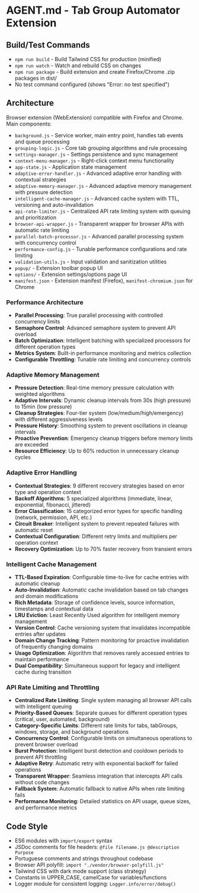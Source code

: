 # AGENT.md - Tab Group Automator Extension

## Build/Test Commands
- `npm run build` - Build Tailwind CSS for production (minified)
- `npm run watch` - Watch and rebuild CSS on changes
- `npm run package` - Build extension and create Firefox/Chrome .zip packages in dist/
- No test command configured (shows "Error: no test specified")

## Architecture
Browser extension (WebExtension) compatible with Firefox and Chrome. Main components:
- `background.js` - Service worker, main entry point, handles tab events and queue processing
- `grouping-logic.js` - Core tab grouping algorithms and rule processing  
- `settings-manager.js` - Settings persistence and sync management
- `context-menu-manager.js` - Right-click context menu functionality
- `app-state.js` - Application state management
- `adaptive-error-handler.js` - Advanced adaptive error handling with contextual strategies
- `adaptive-memory-manager.js` - Advanced adaptive memory management with pressure detection
- `intelligent-cache-manager.js` - Advanced cache system with TTL, versioning and auto-invalidation
- `api-rate-limiter.js` - Centralized API rate limiting system with queuing and prioritization
- `browser-api-wrapper.js` - Transparent wrapper for browser APIs with automatic rate limiting
- `parallel-batch-processor.js` - Advanced parallel processing system with concurrency control
- `performance-config.js` - Tunable performance configurations and rate limiting
- `validation-utils.js` - Input validation and sanitization utilities
- `popup/` - Extension toolbar popup UI
- `options/` - Extension settings/options page UI
- `manifest.json` - Extension manifest (Firefox), `manifest-chromium.json` for Chrome

### Performance Architecture
- **Parallel Processing**: True parallel processing with controlled concurrency limits
- **Semaphore Control**: Advanced semaphore system to prevent API overload
- **Batch Optimization**: Intelligent batching with specialized processors for different operation types
- **Metrics System**: Built-in performance monitoring and metrics collection
- **Configurable Throttling**: Tunable rate limiting and concurrency controls

### Adaptive Memory Management
- **Pressure Detection**: Real-time memory pressure calculation with weighted algorithms
- **Adaptive Intervals**: Dynamic cleanup intervals from 30s (high pressure) to 15min (low pressure)
- **Cleanup Strategies**: Four-tier system (low/medium/high/emergency) with different aggressiveness levels
- **Pressure History**: Smoothing system to prevent oscillations in cleanup intervals
- **Proactive Prevention**: Emergency cleanup triggers before memory limits are exceeded
- **Resource Efficiency**: Up to 60% reduction in unnecessary cleanup cycles

### Adaptive Error Handling
- **Contextual Strategies**: 9 different recovery strategies based on error type and operation context
- **Backoff Algorithms**: 5 specialized algorithms (immediate, linear, exponential, fibonacci, jittered)
- **Error Classification**: 15 categorized error types for specific handling (network, permission, API, etc.)
- **Circuit Breaker**: Intelligent system to prevent repeated failures with automatic reset
- **Contextual Configuration**: Different retry limits and multipliers per operation context
- **Recovery Optimization**: Up to 70% faster recovery from transient errors

### Intelligent Cache Management
- **TTL-Based Expiration**: Configurable time-to-live for cache entries with automatic cleanup
- **Auto-Invalidation**: Automatic cache invalidation based on tab changes and domain modifications
- **Rich Metadata**: Storage of confidence levels, source information, timestamps and contextual data
- **LRU Eviction**: Least Recently Used algorithm for intelligent memory management
- **Version Control**: Cache versioning system that invalidates incompatible entries after updates
- **Domain Change Tracking**: Pattern monitoring for proactive invalidation of frequently changing domains
- **Usage Optimization**: Algorithm that removes rarely accessed entries to maintain performance
- **Dual Compatibility**: Simultaneous support for legacy and intelligent cache during transition

### API Rate Limiting and Throttling
- **Centralized Rate Limiting**: Single system managing all browser API calls with intelligent queuing
- **Priority-Based Queues**: Separate queues for different operation types (critical, user, automated, background)
- **Category-Specific Limits**: Different rate limits for tabs, tabGroups, windows, storage, and background operations
- **Concurrency Control**: Configurable limits on simultaneous operations to prevent browser overload
- **Burst Protection**: Intelligent burst detection and cooldown periods to prevent API throttling
- **Adaptive Retry**: Automatic retry with exponential backoff for failed operations
- **Transparent Wrapper**: Seamless integration that intercepts API calls without code changes
- **Fallback System**: Automatic fallback to native APIs when rate limiting fails
- **Performance Monitoring**: Detailed statistics on API usage, queue sizes, and performance metrics

## Code Style
- ES6 modules with `import/export` syntax
- JSDoc comments for file headers: `@file filename.js @description Purpose`
- Portuguese comments and strings throughout codebase
- Browser API polyfill: `import "./vendor/browser-polyfill.js"`
- Tailwind CSS with dark mode support (class strategy)
- Constants in UPPER_CASE, camelCase for variables/functions
- Logger module for consistent logging: `Logger.info/error/debug()`
